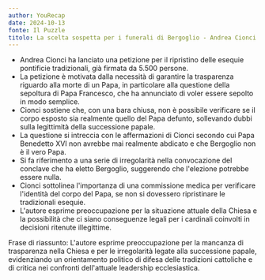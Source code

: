 ```yaml
---
author: YouRecap
date: 2024-10-13
fonte: Il Puzzle
titolo: La scelta sospetta per i funerali di Bergoglio - Andrea Cionci
---
```


- Andrea Cionci ha lanciato una petizione per il ripristino delle esequie pontificie tradizionali, già firmata da 5.500 persone.
- La petizione è motivata dalla necessità di garantire la trasparenza riguardo alla morte di un Papa, in particolare alla questione della sepoltura di Papa Francesco, che ha annunciato di voler essere sepolto in modo semplice.
- Cionci sostiene che, con una bara chiusa, non è possibile verificare se il corpo esposto sia realmente quello del Papa defunto, sollevando dubbi sulla legittimità della successione papale.
- La questione si intreccia con le affermazioni di Cionci secondo cui Papa Benedetto XVI non avrebbe mai realmente abdicato e che Bergoglio non è il vero Papa.
- Si fa riferimento a una serie di irregolarità nella convocazione del conclave che ha eletto Bergoglio, suggerendo che l'elezione potrebbe essere nulla.
- Cionci sottolinea l'importanza di una commissione medica per verificare l'identità del corpo del Papa, se non si dovessero ripristinare le tradizionali esequie.
- L'autore esprime preoccupazione per la situazione attuale della Chiesa e la possibilità che ci siano conseguenze legali per i cardinali coinvolti in decisioni ritenute illegittime.

Frase di riassunto: L'autore esprime preoccupazione per la mancanza di trasparenza nella Chiesa e per le irregolarità legate alla successione papale, evidenziando un orientamento politico di difesa delle tradizioni cattoliche e di critica nei confronti dell'attuale leadership ecclesiastica.
